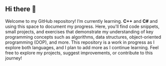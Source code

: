 ## Hi there 👋

Welcome to my GitHub repository! I’m currently learning.
**C++** and **C#** and using this space to document my progress. Here, you'll find code snippets, small projects, and exercises that demonstrate my understanding of key programming concepts such as algorithms, data structures, object-oriented programming (OOP), and more.
This repository is a work in progress as I explore both languages, and I plan to add more as I continue learning. Feel free to explore my projects, suggest improvements, or contribute to this journey!
<!--
**karasb1/karasb1** is a ✨ _special_ ✨ repository because its `README.md` (this file) appears on your GitHub profile.

Here are some ideas to get you started:

- 🔭 I’m currently working on ...
- 🌱 I’m currently learning ...
- 👯 I’m looking to collaborate on ...
- 🤔 I’m looking for help with ...
- 💬 Ask me about ...
- 📫 How to reach me: ...
- 😄 Pronouns: ...
- ⚡ Fun fact: ...
-->
